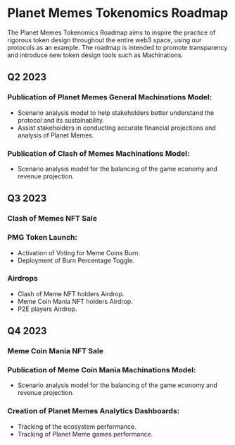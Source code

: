 # Planet Memes Tokenomics Roadmap

The Planet Memes Tokenomics Roadmap aims to inspire the practice of rigorous token design throughout the entire web3 space, using our protocols as an example. The roadmap is intended to promote transparency and introduce new token design tools such as Machinations.

## Q2 2023

### Publication of Planet Memes General Machinations Model:

* Scenario analysis model to help stakeholders better understand the protocol and its sustainability.
* Assist stakeholders in conducting accurate financial projections and analysis of Planet Memes.

### Publication of Clash of Memes Machinations Model:

* Scenario analysis model for the balancing of the game economy and revenue projection.



## Q3 2023

### Clash of Memes NFT Sale

### PMG Token Launch:

* Activation of Voting for Meme Coins Burn.
* Deployment of Burn Percentage Toggle.

### Airdrops

* Clash of Meme NFT holders Airdrop.
* Meme Coin Mania NFT holders Airdrop.
* P2E players Airdrop.



## Q4 2023

### Meme Coin Mania NFT Sale

### Publication of Meme Coin Mania Machinations Model:

* Scenario analysis model for the balancing of the game economy and revenue projection.

### Creation of Planet Memes Analytics Dashboards:

* Tracking of the ecosystem performance.
* Tracking of Planet Meme games performance.

